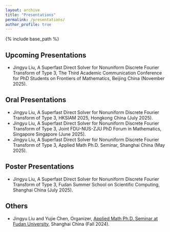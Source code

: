 ```yaml
---
layout: archive
title: "Presentations"
permalink: /presentations/
author_profile: true
---
```


{% include base_path %}

## Upcoming Presentations

- Jingyu Liu, A Superfast Direct Solver for Nonuniform Discrete Fourier Transform of Type 3, The Third Academic Communication Conference for PhD Students on Frontiers of Mathematics, Beijing China (November 2025).

## Oral Presentations

- Jingyu Liu, A Superfast Direct Solver for Nonuniform Discrete Fourier Transform of Type 3, HKSIAM 2025, Hongkong China (July 2025).
- Jingyu Liu, A Superfast Direct Solver for Nonuniform Discrete Fourier Transform of Type 3, Joint FDU-NUS-ZJU PhD Forum in Mathematics, Singapore Singapore (June 2025).
- Jingyu Liu, A Superfast Direct Solver for Nonuniform Discrete Fourier Transform of Type 3, Applied Math Ph.D. Seminar, Shanghai China (May 2025).

## Poster Presentations

- Jingyu Liu, A Superfast Direct Solver for Nonuniform Discrete Fourier Transform of Type 3, Fudan Summer School on Scientific Computing, Shanghai China (July 2025).

## Others

- Jingyu Liu and Yujie Chen, Organizer, [Applied Math Ph.D. Seminar at Fudan University](https://amphds.yingzhouli.com/2024Fall.html), Shanghai China (Fall 2024).
